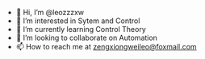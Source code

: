 - 👋 Hi, I’m @leozzzxw
- 👀 I’m interested in Sytem and Control
- 🌱 I’m currently learning Control Theory
- 💞️ I’m looking to collaborate on Automation
- 📫 How to reach me at zengxiongweileo@foxmail.com

<!---
leozzzxw/leozzzxw is a ✨ special ✨ repository because its `README.md` (this file) appears on your GitHub profile.
You can click the Preview link to take a look at your changes.
--->
